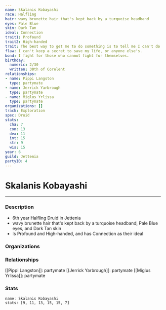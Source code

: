 ```yaml
---
name: Skalanis Kobayashi
race: Halfling
hair: wavy brunette hair that's kept back by a turquoise headband
eyes: Pale Blue
skin: Dark Tan
ideal: Connection
trait1: Profound
trait2: High-handed
trait: The best way to get me to do something is to tell me I can't do it.
flaw: I can't keep a secret to save my life, or anyone else's.
bond: I fight for those who cannot fight for themselves.
birthday:
  numeric: 2/30
  written: 30th of Corelent
relationships:
- name: Pippi Langston
  type: partymate
- name: Jerrick Yarbrough
  type: partymate
- name: Miglus Yrlissa
  type: partymate
organizations: []
track: Exploration
spec: Druid
stats:
  cha: 7
  con: 13
  dex: 11
  int: 15
  str: 9
  wis: 15
year: 6
guild: Jettenia
partyID: 4
---
```

# Skalanis Kobayashi
---
### Description
- 6th year Halfling Druid in Jettenia
- wavy brunette hair that's kept back by a turquoise headband, Pale Blue eyes, and Dark Tan skin
- Is Profound and High-handed, and has Connection as their ideal

### Organizations
### Relationships
[[Pippi Langston]]: partymate
[[Jerrick Yarbrough]]: partymate
[[Miglus Yrlissa]]: partymate
### Stats
```statblock
name: Skalanis Kobayashi
stats: [9, 11, 13, 15, 15, 7]
```
